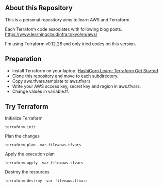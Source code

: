 ## About this Repository

This is a personal repository aims to learn AWS and Terraform.

Each Terraform code associates with following blog posts.
https://www.learningcloudinfra.tokyo/en/aws/

I'm using Terraform v0.12.28 and only tried codes on this version.

## Preparation 
- Install Terraform on your laptop.
  [HashiCorp Learn: Terraform Get Started](https://learn.hashicorp.com/tutorials/terraform/install-cli)
- Clone this repository and move to each subdirectory.
- Copy aws.tfvars.template to aws.tfvars
- Write your AWS access key, secret key and region in aws.tfvars.
- Change values in variable.tf.


## Try Terraform
Initialize Terraform 
```
terraform init
```

 Plan the changes 
```
terraform plan -var-file=aws.tfvars
```

Apply the execution plan 
```
terraform apply -var-file=aws.tfvars
```

Destroy the resources
```
terraform destroy -var-file=aws.tfvars
```



